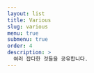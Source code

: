 ```yaml
---
layout: list
title: Various
slug: various
menu: true
submenu: true
order: 4
description: >
  여러 잡다한 것들을 공유합니다.
---
```

